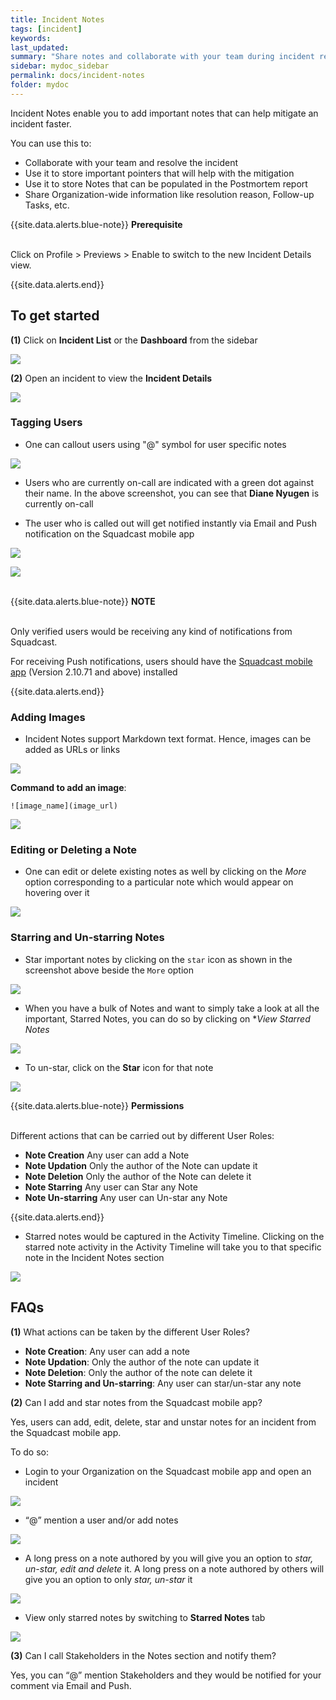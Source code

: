```yaml
---
title: Incident Notes
tags: [incident]
keywords:
last_updated:
summary: "Share notes and collaborate with your team during incident resolution"
sidebar: mydoc_sidebar
permalink: docs/incident-notes
folder: mydoc
---
```


Incident Notes enable you to add important notes that can help mitigate an incident faster.

You can use this to: 
- Collaborate with your team and resolve the incident 
- Use it to store important pointers that will help with the mitigation 
- Use it to store Notes that can be populated in the Postmortem report
- Share Organization-wide information like resolution reason, Follow-up Tasks, etc.

{{site.data.alerts.blue-note}}
<b>Prerequisite</b>
<br/><br/>
<p>
Click on Profile > Previews > Enable to switch to the new Incident Details view.
</p>
{{site.data.alerts.end}}

## To get started

**(1)** Click on **Incident List** or the **Dashboard** from the sidebar

![](images/incident_notes_1.png)

**(2)** Open an incident to view the **Incident Details**

![](images/incident_notes_1_1.png)

### Tagging Users

- One can callout users using "@" symbol for user specific notes

![](images/incident_notes_2.png)

- Users who are currently on-call are indicated with a green dot against their name. In the above screenshot, you can see that **Diane Nyugen** is currently on-call

- The user who is called out will get notified instantly via Email and Push notification on the Squadcast mobile app

![](images/incident_notes_3.png)

![](images/incident_notes_4.png)

<br/>
{{site.data.alerts.blue-note}}
<b>NOTE</b>
<br/><br/>
<p>Only verified users would be receiving any kind of notifications from Squadcast. </p>
<p>For receiving Push notifications, users should have the <a href="using-the-mobile-app">Squadcast mobile app</a> (Version 2.10.71 and above) installed</p>
{{site.data.alerts.end}}

### Adding Images

- Incident Notes support Markdown text format. Hence, images can be added as URLs or links 

![](images/incident_notes4_1.png)

**Command to add an image**:
```
![image_name](image_url)
```

![](images/incident_notes_6.png)

### Editing or Deleting a Note

- One can edit or delete existing notes as well by clicking on the _More_ option corresponding to a particular note which would appear on hovering over it

![](images/incident_notes_7.png)

### Starring and Un-starring Notes 

- Star important notes by clicking on the `star` icon as shown in the screenshot above beside the `More` option

![](images/incident_notes_8.png)

- When you have a bulk of Notes and want to simply take a look at all the important, Starred Notes, you can do so by clicking on **View Starred Notes*

![](images/incident_notes_9.png)

- To un-star, click on the **Star** icon for that note

![](images/incident_notes_10.png)

{{site.data.alerts.blue-note}}
<b>Permissions</b>
<br/><br/>
<p>
Different actions that can be carried out by different User Roles:<br/>
<ul><li><b>Note Creation</b> Any user can add a Note</li>
<li><b>Note Updation</b> Only the author of the Note can update it</li>
<li><b>Note Deletion</b> Only the author of the Note can delete it</li>
<li><b>Note Starring</b> Any user can Star any Note</li>
<li><b>Note Un-starring</b> Any user can Un-star any Note</li></ul>
</p>
{{site.data.alerts.end}}

- Starred notes would be captured in the Activity Timeline. Clicking on the starred note activity in the Activity Timeline will take you to that specific note in the Incident Notes section

![](images/incident_notes10_1.png)

## FAQs

**(1)** What actions can be taken by the different User Roles?

- **Note Creation**: Any user can add a note
- **Note Updation**: Only the author of the note can update it
- **Note Deletion**: Only the author of the note can delete it
- **Note Starring and Un-starring**: Any user can star/un-star any note

**(2)** Can I add and star notes from the Squadcast mobile app?

Yes, users can add, edit, delete, star and unstar notes for an incident from the Squadcast mobile app. 

To do so:

- Login to your Organization on the Squadcast mobile app and open an incident

![](images/incident_notes_11.png)

- “@” mention a user and/or add notes

![](images/incident_notes_12.png)

- A long press on a note authored by you will give you an option to *star, un-star, edit and delete* it. A long press on a note authored by others will give you an option to only *star, un-star* it

![](images/incident_notes_13.png)

- View only starred notes by switching to **Starred Notes** tab

![](images/incident_notes_14.png)

**(3)** Can I call Stakeholders in the Notes section and notify them?

Yes, you can “@” mention Stakeholders and they would be notified for your comment via Email and Push.
